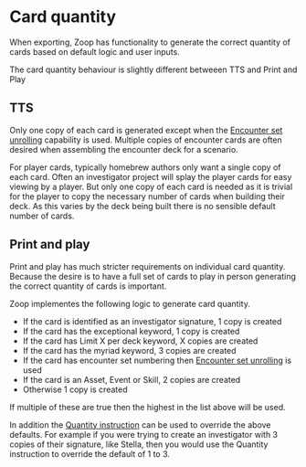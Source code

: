 # Card quantity

When exporting, Zoop has functionality to generate the correct quantity of cards based on default logic and user inputs.

The card quantity behaviour is slightly different betweeen TTS and Print and Play

## TTS

Only one copy of each card is generated except when the [Encounter set unrolling](../encountersetunrolling/EncounterSetUnrolling.md) capability is used. Multiple copies of encounter cards are often desired when assembling the encounter deck for a scenario.

For player cards, typically homebrew authors only want a single copy of each card. Often an investigator project will splay the player cards for easy viewing by a player. But only one copy of each card is needed as it is trivial for the player to copy the necessary number of cards when building their deck. As this varies by the deck being built there is no sensible default number of cards.

## Print and play

Print and play has much stricter requirements on individual card quantity. Because the desire is to have a full set of cards to play in person generating the correct quantity of cards is important.

Zoop implementes the following logic to generate card quantity.

- If the card is identified as an investigator signature, 1 copy is created
- If the card has the exceptional keyword, 1 copy is created
- If the card has Limit X per deck keyword, X copies are created
- If the card has the myriad keyword, 3 copies are created
- If the card has encounter set numbering then [Encounter set unrolling](../encountersetunrolling/EncounterSetUnrolling.md) is used
- If the card is an Asset, Event or Skill, 2 copies are created
- Otherwise 1 copy is created

If multiple of these are true then the highest in the list above will be used.

In addition the [Quantity instruction](../instructions/Instructions.md#instruction---quantity) can be used to override the above defaults. For example if you were trying to create an investigator with 3 copies of their signature, like Stella, then you would use the Quantity instruction to override the default of 1 to 3.
